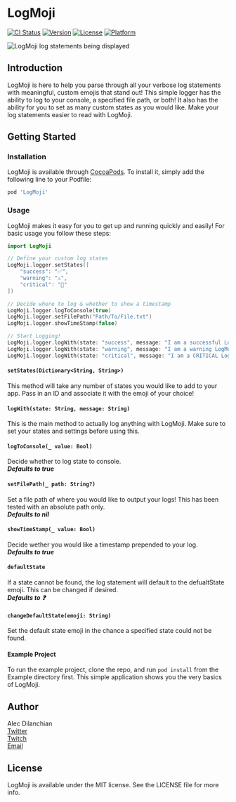 # LogMoji

[![CI Status](https://img.shields.io/travis/adilanchian/LogMoji.svg?style=flat)](https://travis-ci.org/adilanchian/LogMoji)
[![Version](https://img.shields.io/cocoapods/v/LogMoji.svg?style=flat)](https://cocoapods.org/pods/LogMoji)
[![License](https://img.shields.io/cocoapods/l/LogMoji.svg?style=flat)](https://cocoapods.org/pods/LogMoji)
[![Platform](https://img.shields.io/cocoapods/p/LogMoji.svg?style=flat)](https://cocoapods.org/pods/LogMoji)

![LogMoji log statements being displayed](https://media.giphy.com/media/1wXf2OKTEy532ooEg4/giphy.gif)

## Introduction

LogMoji is here to help you parse through all your verbose log statements with meaningful, custom emojis that stand out! This simple logger has the ability to log to your console, a specified file path, or both! It also has the ability for you to set as many custom states as you would like. Make your log statements easier to read with LogMoji.

## Getting Started

### Installation

LogMoji is available through [CocoaPods](https://cocoapods.org). To install it, simply add the following line to your Podfile:

```ruby
pod 'LogMoji'
```

### Usage

LogMoji makes it easy for you to get up and running quickly and easily! For basic usage you follow these steps:

```swift
import LogMoji

// Define your custom log states
LogMoji.logger.setStates([
    "success": "✅",
    "warning": "⚠️",
    "critical": "🚨"
])

// Decide where to log & whether to show a timestamp
LogMoji.logger.logToConsole(true)
LogMoji.logger.setFilePath("Path/To/File.txt")
LogMoji.logger.showTimeStamp(false)

// Start Logging!
LogMoji.logger.logWith(state: "success", message: "I am a successful LogMoji message!")
LogMoji.logger.logWith(state: "warning", message: "I am a warning LogMoji message!")
LogMoji.logger.logWith(state: "critical", message: "I am a CRITICAL LogMoji message!")
```

#### `setStates(Dictionary<String, String>)`

This method will take any number of states you would like to add to your app. Pass in an ID and associate it with the emoji of your choice!

#### `logWith(state: String, message: String)`

This is the main method to actually log anything with LogMoji. Make sure to set your states and settings before using this.

#### `logToConsole(_ value: Bool)`

Decide whether to log state to console.<br>
**_Defaults to true_**

#### `setFilePath(_ path: String?)`

Set a file path of where you would like to output your logs! This has been tested with an absolute path only.<br>
**_Defaults to nil_**

#### `showTimeStamp(_ value: Bool)`

Decide wether you would like a timestamp prepended to your log.<br>
**_Defaults to true_**

#### `defaultState`

If a state cannot be found, the log statement will default to the defualtState emoji. This can be changed if desired.<br>
**_Defaults to ❓_**

#### `changeDefaultState(emoji: String)`

Set the default state emoji in the chance a specified state could not be found.

#### Example Project

To run the example project, clone the repo, and run `pod install` from the Example directory first. This simple application shows you the very basics of LogMoji.

## Author

Alec Dilanchian<br>
[Twitter](https://twitter.com/alec_dilanchian)<br>
[Twitch](https:/.twitch.tv.pixelogicdev)<br>
[Email](mailto:alec.d@pixelogicapps.com)

## License

LogMoji is available under the MIT license. See the LICENSE file for more info.
